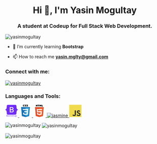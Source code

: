 <h1 align="center">Hi 👋, I'm Yasin Mogultay</h1>
<h3 align="center">A student at Codeup for Full Stack Web Development.</h3>

<p align="left"> <img src="https://komarev.com/ghpvc/?username=yasinmogultay&label=Profile%20views&color=0e75b6&style=flat" alt="yasinmogultay" /> </p>



- 🌱 I’m currently learning **Bootstrap**

- 📫 How to reach me **yasin.mglty@gmail.com**

<h3 align="left">Connect with me:</h3>
<p align="left">
<a href="https://linkedin.com/in/linkedin.com/in/yasinmogultay" target="blank"><img align="center" src="https://cdn.jsdelivr.net/npm/simple-icons@3.0.1/icons/linkedin.svg" alt="yasinmogultay" height="30" width="40" /></a>
</p>

<h3 align="left">Languages and Tools:</h3>
<p align="left"> <a href="https://getbootstrap.com" target="_blank"> <img src="https://raw.githubusercontent.com/devicons/devicon/master/icons/bootstrap/bootstrap-plain-wordmark.svg" alt="bootstrap" width="40" height="40"/> </a> <a href="https://www.w3schools.com/css/" target="_blank"> <img src="https://raw.githubusercontent.com/devicons/devicon/master/icons/css3/css3-original-wordmark.svg" alt="css3" width="40" height="40"/> </a> <a href="https://www.w3.org/html/" target="_blank"> <img src="https://raw.githubusercontent.com/devicons/devicon/master/icons/html5/html5-original-wordmark.svg" alt="html5" width="40" height="40"/> </a> <a href="https://jasmine.github.io/" target="_blank"> <img src="https://www.vectorlogo.zone/logos/jasmine/jasmine-icon.svg" alt="jasmine" width="40" height="40"/> </a> <a href="https://developer.mozilla.org/en-US/docs/Web/JavaScript" target="_blank"> <img src="https://raw.githubusercontent.com/devicons/devicon/master/icons/javascript/javascript-original.svg" alt="javascript" width="40" height="40"/> </a> </p>

<p><img align="left" src="https://github-readme-stats.vercel.app/api/top-langs?username=yasinmogultay&show_icons=true&locale=en&layout=compact" alt="yasinmogultay" /></p>

<p>&nbsp;<img align="center" src="https://github-readme-stats.vercel.app/api?username=yasinmogultay&show_icons=true&locale=en" alt="yasinmogultay" /></p>

<p><img align="center" src="https://github-readme-streak-stats.herokuapp.com/?user=yasinmogultay&" alt="yasinmogultay" /></p>
